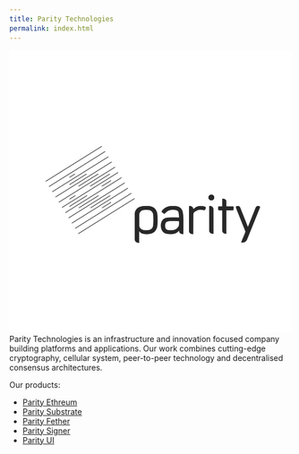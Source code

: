 ```yaml
---
title: Parity Technologies
permalink: index.html
---
```


![Parity Technologies](images/logo-parity.svg)
Parity Technologies is an infrastructure and innovation focused company building platforms and applications.
Our work combines cutting-edge cryptography, cellular system, peer-to-peer technology and decentralised consensus architectures. 

Our products:
- [Parity Ethreum](Parity-Ethereum)
- [Parity Substrate](Parity-Substrate)
- [Parity Fether](Parity-Fether)
- [Parity Signer](Parity-Signer)
- [Parity UI](Parity-Wallet)

